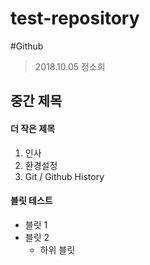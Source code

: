 # test-repository
#Github

> 2018.10.05
> 정소희

## 중간 제목

#### 더 작은 제목

1. 인사
1. 환경설정
1. Git / Github History

#### 블릿 테스트

- 블릿 1
- 블릿 2
  - 하위 블릿
